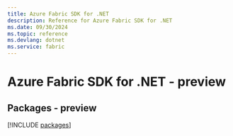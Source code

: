 ```yaml
---
title: Azure Fabric SDK for .NET
description: Reference for Azure Fabric SDK for .NET
ms.date: 09/30/2024
ms.topic: reference
ms.devlang: dotnet
ms.service: fabric
---
```

# Azure Fabric SDK for .NET - preview
## Packages - preview
[!INCLUDE [packages](fabric-index.md)]